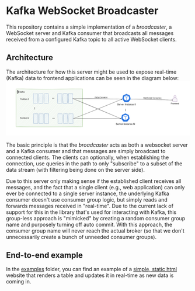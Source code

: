 # Kafka WebSocket Broadcaster

This repository contains a simple implementation of a *broadcaster*, a WebSocket server and Kafka consumer that
broadcasts all messages received from a configured Kafka topic to all active WebSocket clients.

## Architecture

The architecture for how this server might be used to expose real-time (Kafka) data to frontend applications
can be seen in the diagram below:
![architecture](docs/kafka-websocket-server.drawio.png)

The basic principle is that the *broadcaster* acts as both a websocket server and a Kafka consumer and that messages are
simply broadcast to connected clients.
The clients can optionally, when establishing the connection, use queries in the path to only "subscribe" to
a subset of the data stream (with filtering being done on the server side).  

Due to this server only making sense if the established client receives all messages, and the fact that a single
client (e.g., web application) can only ever be connected to a single server instance,
the underlying Kafka consumer doesn't use consumer group logic, but simply reads and forwards messages
received in "real-time". Due to the current lack of support for this in the library that's used for
interacting with Kafka, this group-less approach is "mimicked" by creating a random consumer group name
and purposely turning off auto commit. With this approach, the consumer group name will never reach the actual
broker (so that we don't unnecessarily create a bunch of unneeded consumer groups).

## End-to-end example

In the [examples](examples) folder, you can find an example of a [simple, static html](examples/html) website that
renders a table and updates it in real-time as new data is coming in.
